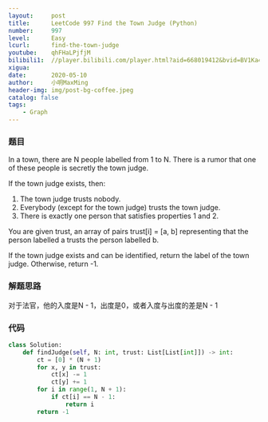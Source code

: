 ```yaml
---
layout:     post
title:      LeetCode 997 Find the Town Judge (Python)
number:     997
level:      Easy
lcurl:      find-the-town-judge
youtube:    qhFHaLPjfjM
bilibili1:  //player.bilibili.com/player.html?aid=668019412&bvid=BV1Ka4y1i7Qt&cid=189392113&page=1
xigua:      
date:       2020-05-10
author:     小明MaxMing
header-img: img/post-bg-coffee.jpeg
catalog: false
tags:
    - Graph
---
```


### 题目

In a town, there are N people labelled from 1 to N.  There is a rumor that one of these people is secretly the town judge.

If the town judge exists, then:

1. The town judge trusts nobody.
2. Everybody (except for the town judge) trusts the town judge.
3. There is exactly one person that satisfies properties 1 and 2.

You are given trust, an array of pairs trust[i] = [a, b] representing that the person labelled a trusts the person labelled b.

If the town judge exists and can be identified, return the label of the town judge.  Otherwise, return -1.

### 解题思路

对于法官，他的入度是N - 1，出度是0，或者入度与出度的差是N - 1

### 代码
```python
class Solution:
    def findJudge(self, N: int, trust: List[List[int]]) -> int:
        ct = [0] * (N + 1)
        for x, y in trust:
            ct[x] -= 1
            ct[y] += 1
        for i in range(1, N + 1):
            if ct[i] == N - 1:
                return i
        return -1
```
